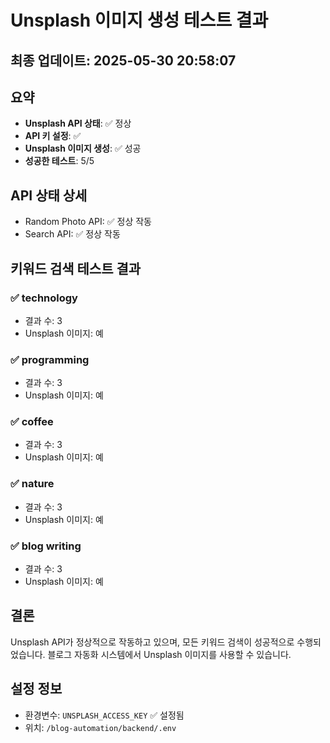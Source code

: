 # Unsplash 이미지 생성 테스트 결과

## 최종 업데이트: 2025-05-30 20:58:07

## 요약
- **Unsplash API 상태**: ✅ 정상
- **API 키 설정**: ✅
- **Unsplash 이미지 생성**: ✅ 성공
- **성공한 테스트**: 5/5

## API 상태 상세
- Random Photo API: ✅ 정상 작동
- Search API: ✅ 정상 작동

## 키워드 검색 테스트 결과

### ✅ technology
- 결과 수: 3
- Unsplash 이미지: 예

### ✅ programming
- 결과 수: 3
- Unsplash 이미지: 예

### ✅ coffee
- 결과 수: 3
- Unsplash 이미지: 예

### ✅ nature
- 결과 수: 3
- Unsplash 이미지: 예

### ✅ blog writing
- 결과 수: 3
- Unsplash 이미지: 예

## 결론
Unsplash API가 정상적으로 작동하고 있으며, 모든 키워드 검색이 성공적으로 수행되었습니다.
블로그 자동화 시스템에서 Unsplash 이미지를 사용할 수 있습니다.

## 설정 정보
- 환경변수: `UNSPLASH_ACCESS_KEY` ✅ 설정됨
- 위치: `/blog-automation/backend/.env`
